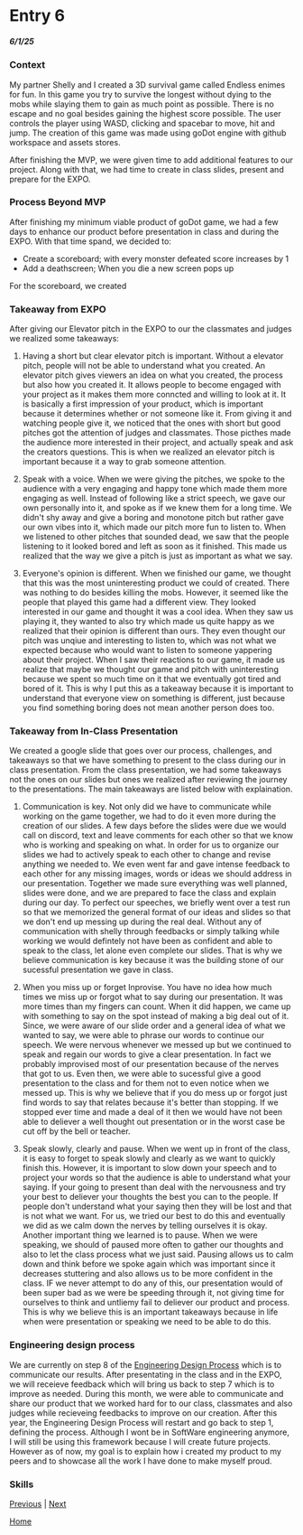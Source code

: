 # Entry 6
##### 6/1/25
### Context
My partner Shelly and I created a 3D survival game called Endless enimes for fun. In this game you try to survive the longest without dying to the mobs while slaying them to gain as much point as possible. There is no escape and no goal besides gaining the highest score possible. The user controls the player using WASD, clicking and spacebar to move, hit and jump. The creation of this game was made using goDot engine with github workspace and assets stores.

After finishing the MVP, we were given time to add additional features to our project. Along with that, we had time to create in class slides, present and prepare for the EXPO. 

### Process Beyond MVP
After finishing my minimum viable product of goDot game, we had a few days to enhance our product before presentation in class and during the EXPO. With that time spand, we decided to:
* Create a scoreboard; with every monster defeated score increases by 1
* Add a deathscreen; When you die a new screen pops up

For the scoreboard, we created 

### Takeaway from EXPO
After giving our Elevator pitch in the EXPO to our the classmates and judges we realized some takeaways:

1. Having a short but clear elevator pitch is important. Without a elevator pitch, people will not be able to understand what you created. An elevator pitch gives viewers an idea on what you created, the process but also how you created it. It allows people to become engaged with your project as it makes them more conncted and willing to look at it. It is basically a first impression of your product, which is important because it determines whether or not someone like it. From giving it and watching people give it, we noticed that the ones with short but good pitches got the attention of judges and classmates. Those picthes made the audience more interested in their project, and actually speak and ask the creators questions. This is when we realized an elevator pitch is important because it a way to grab someone attention.

2. Speak with a voice. When we were giving the pitches, we spoke to the audience with a very engaging and happy tone which made them more engaging as well. Instead of following like a strict speech, we gave our own personally into it, and spoke as if we knew them for a long time. We didn't shy away and give a boring and monotone pitch but rather gave our own vibes into it, which made our pitch more fun to listen to.  When we listened to other pitches that sounded dead, we saw that the people listening to it looked bored and left as soon as it finished. This made us realized that the way we give a pitch is just as important as what we say.

3. Everyone's opinion is different. When we finished our game, we thought that this was the most uninteresting product we could of created. There was nothing to do besides killing the mobs. However, it seemed like the people that played this game had a different view. They looked interested in our game and thought it was a cool idea. When they saw us playing it, they wanted to also try which made us quite happy as we realized that their opinion is different than ours. They even thought our pitch was unqiue and interesting to listen to, which was not what we expected because who would want to listen to someone yappering about their project. When I saw their reactions to our game, it made us realize that maybe we thought our game and pitch with uninteresting because we spent so much time on it that we eventually got tired and bored of it. This is why I put this as a takeaway because it is important to understand that everyone view on something is different, just because you find something boring does not mean another person does too. 

### Takeaway from In-Class Presentation
We created a google slide that goes over our process, challenges, and takeaways so that we have something to present to the class during our in class presentation. From the class presentation, we had some takeaways not the ones on our slides but ones we realized after reviewing the journey to the presentations. The main takeaways are listed below with explaination. 

1. Communication is key. Not only did we have to communicate while working on the game together, we had to do it even more during the creation of our slides. A few days before the slides were due we would call on discord, text and leave comments for each other so that we know who is working and speaking on what. In order for us to organize our slides we had to actively speak to each other to change and revise anything we needed to. We even went far and gave intense feedback to each other for any missing images, words or ideas we should address in our presentation. Together we made sure everything was well planned, slides were done, and we are prepared to face the class and explain during our day. To perfect our speeches, we briefly went over a test run so that we memorized the general format of our ideas and slides so that we don't end up messing up during the real deal. Without any of communication with shelly through feedbacks or simply talking while working we would defintely not have been as confident and able to speak to the class, let alone even complete our slides. That is why we believe communication is key because it was the building stone of our sucessful presentation we gave in class.
  
2. When you miss up or forget Inprovise. You have no idea how much times we miss up or forgot what to say during our presentation. It was more times than my fingers can count. When it did happen, we came up with something to say on the spot instead of making a big deal out of it. Since, we were aware of our slide order and a general idea of what we wanted to say, we were able to phrase our words to continue our speech. We were nervous whenever we messed up but we continued to speak and regain our words to give a clear presentation. In fact we probably improvised most of our presentation because of the nerves that got to us. Even then, we were able to sucessful give a good presentation to the class and for them not to even notice when we messed up. This is why we believe that if you do mess up or forgot just find words to say that relates because it's better than stopping. If we stopped ever time and made a deal of it then we would have not been able to deliever a well thought out presentation or in the worst case be cut off by the bell or teacher.

3. Speak slowly, clearly and pause. When we went up in front of the class, it is easy to forget to speak slowly and clearly as we want to quickly finish this. However, it is important to slow down your speech and to project your words so that the audience is able to understand what your saying. If your going to present than deal with the nervousness and try your best to deliever your thoughts the best you can to the people. If people don't understand what your saying then they will be lost and that is not what we want. For us, we tried our best to do this and eventually we did as we calm down the nerves by telling ourselves it is okay. Another important thing we learned is to pause. When we were speaking, we should of paused more often to gather our thoughts and also to let the class process what we just said. Pausing allows us to calm down and think before we spoke again which was important since it decreases stuttering and also allows us to be more confident in the class. IF we never attempt to do any of this, our presentation would of been super bad as we were be speeding through it, not giving time for ourselves to think and untliemy fail to deliever our product and process. This is why we believe this is an important takeaways because in life when were presentation or speaking we need to be able to do this.

### Engineering design process
We are currently on step 8 of the [Engineering Design Process](https://hstatsep.github.io/students/) which is to communicate our results. After presentating in the class and in the EXPO, we will receieve feedback which will bring us back to step 7 which is to improve as needed. During this month, we were able to communicate and share our product that we worked hard for to our class, classmates and also judges while recieveing feedbacks to improve on our creation. After this year, the Engineering Design Process will restart and go back to step 1, defining the process. Although I wont be in SoftWare engineering anymore, I will still be using this framework because I will create future projects. However as of now, my goal is to explain how i created my product to my peers and to showcase all the work I have done to make myself proud.

### Skills


[Previous](entry05.md) | [Next](entry07.md)

[Home](../README.md)
